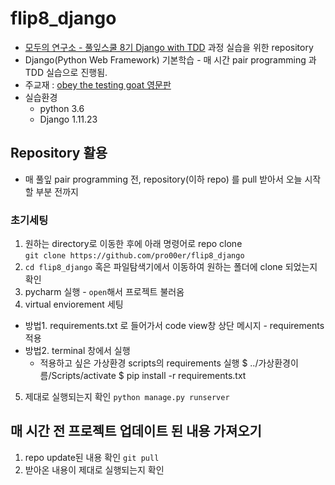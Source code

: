 # flip8_django
- [모두의 연구소 - 풀잎스쿨 8기 Django with TDD](http://home.modulabs.co.kr/product/%eb%b6%81%ec%b9%98%ea%b3%a0-django%ec%b9%98%ea%b3%a0/) 과정 실습을 위한 repository
- Django(Python Web Framework) 기본학습 - 매 시간 pair programming 과 TDD 실습으로 진행됨.
- 주교재 : [obey the testing goat 영문판](https://www.obeythetestinggoat.com/pages/book.html)
- 실습환경 
  - python 3.6
  - Django 1.11.23



## Repository 활용
- 매 풀잎 pair programming 전, repository(이하 repo) 를 pull 받아서 오늘 시작할 부분 전까지 
### 초기세팅 
1. 원하는 directory로 이동한 후에 아래 명령어로 repo clone 		
	`git clone https://github.com/pro00er/flip8_django`
2. `cd flip8_django` 혹은 파일탐색기에서 이동하여 원하는 폴더에 clone 되었는지 확인
3. pycharm 실행 - `open`해서 프로젝트 불러옴
4. virtual enviorement 세팅  
  - 방법1. requirements.txt 로 들어가서 code view창 상단 메시지 - requirements 적용
  - 방법2. terminal 창에서 실행
    - 적용하고 싶은 가상환경 scripts의 requirements 실행
        $ ../가상환경이름/Scripts/activate 
        $ pip install -r requirements.txt
5. 제대로 실행되는지 확인 `python manage.py runserver` 
 
## 매 시간 전 프로젝트 업데이트 된 내용 가져오기
1. repo update된 내용 확인 `git pull`
2. 받아온 내용이 제대로 실행되는지 확인
